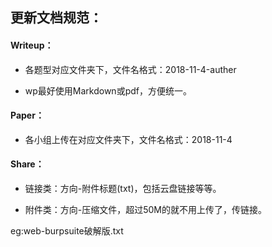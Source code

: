 ## 更新文档规范：

#### Writeup：

* 各题型对应文件夹下，文件名格式：2018-11-4-auther

* wp最好使用Markdown或pdf，方便统一。

#### Paper：

* 各小组上传在对应文件夹下，文件名格式：2018-11-4

#### Share：

* 链接类：方向-附件标题(txt)，包括云盘链接等等。

* 附件类：方向-压缩文件，超过50M的就不用上传了，传链接。

eg:web-burpsuite破解版.txt
